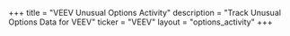 +++
title = "VEEV Unusual Options Activity"
description = "Track Unusual Options Data for VEEV"
ticker = "VEEV"
layout = "options_activity"
+++

